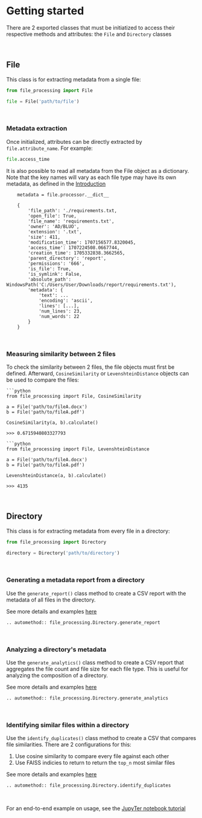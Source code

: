 <br>

# Getting started

There are 2 exported classes that must be initiatized to access their respective methods and attributes: the `File` and `Directory` classes

<br>

## File

This class is for extracting metadata from a single file:

```py
from file_processing import File

file = File('path/to/file')
```

<br>

### Metadata extraction

Once initialized, attributes can be directly extracted by `file.attribute_name`. For example:

```py
file.access_time
```

It is also possible to read all metadata from the File object as a dictionary. Note that the key names will vary as each file type may have its own metadata, as defined in the [Introduction](../index.rst)

```{tab} Code
    metadata = file.processor.__dict__
```
```{tab} Output
    {
        'file_path': './requirements.txt,
        'open_file': True,
        'file_name': 'requirements.txt',
        'owner': 'AD/BLUO',
        'extension': '.txt',
        'size': 411,
        'modification_time': 1707156577.8320045,
        'access_time': 1707224508.0667744,
        'creation_time': 1705332838.3662565,
        'parent_directory': 'report',
        'permissions': '666',
        'is_file': True,
        'is_symlink': False,
        'absolute_path': WindowsPath('C:/Users/User/Downloads/report/requirements.txt'),
        'metadata': {
            'text': ...
            'encoding': 'ascii',
            'lines': [...],
            'num_lines': 23,
            'num_words': 22
        }
    }
```

<br>

### Measuring similarity between 2 files

To check the similarity between 2 files, the file objects must first be defined. Afterward, `CosineSimilarity` or `LevenshteinDistance` objects can be used to compare the files:

```{tab} Cosine Similarity
```python
from file_processing import File, CosineSimilarity

a = File('path/to/fileA.docx')
b = File('path/to/fileA.pdf')

CosineSimilarity(a, b).calculate()

>>> 0.6715940803327793
```
```{tab} Levenshtein Distance
```python
from file_processing import File, LevenshteinDistance

a = File('path/to/fileA.docx')
b = File('path/to/fileA.pdf')

LevenshteinDistance(a, b).calculate()

>>> 4135
```

<br>

## Directory

This class is for extracting metadata from every file in a directory:

```py
from file_processing import Directory

directory = Directory('path/to/directory')
```

<br>

### Generating a metadata report from a directory

Use the `generate_report()` class method to create a CSV report with the metadata of all files in the directory. 

See more details and examples [here](../2_user_guide/1_directory_report.md)

```{eval-rst}
.. automethod:: file_processing.Directory.generate_report
```

<br>

### Analyzing a directory's metadata

Use the `generate_analytics()` class method to create a CSV report that aggregates the file count and file size for each file type. This is useful for analyzing the composition of a directory.

See more details and examples [here](../2_user_guide/2_directory_analytics.md)

```{eval-rst}
.. automethod:: file_processing.Directory.generate_analytics
```

<br>

### Identifying similar files within a directory

Use the `identify_duplicates()` class method to create a CSV that compares file similarities. There are 2 configurations for this: 
1. Use cosine similarity to compare every file against each other
2. Use FAISS indicies to return to return the `top_n` most similar files

See more details and examples [here](../2_user_guide/3_directory_similarity.md)

```{eval-rst}
.. automethod:: file_processing.Directory.identify_duplicates
```

<br>

For an end-to-end example on usage, see the [JupyTer notebook tutorial](https://github.com/hc-sc-ocdo-bdpd/file-processing-tools/blob/main/report_demo.ipynb)